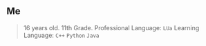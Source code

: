## Me
> 16 years old.
> 11th Grade.
> Professional Language: `LUa`
> Learning Language: `C++` `Python` `Java`
